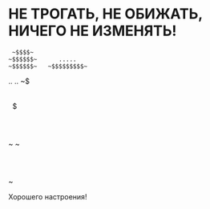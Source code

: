 

НЕ ТРОГАТЬ, НЕ ОБИЖАТЬ, НИЧЕГО НЕ ИЗМЕНЯТЬ!
=====


     ~$$$$~         
    ~$$$$$$~      .....
    ~$$$$$$~   ~$$$$$$$$$~

 ..                       ..
~$$$~                   ~$$$~
 ~$$$$~               ~$$$$~
  ~$$$$$$~         ~$$$$$$~
    ~$$$$$$$$$$$$$$$$$$$~
       ~$$$$$$$$$$$$$~


Хорошего настроения!
